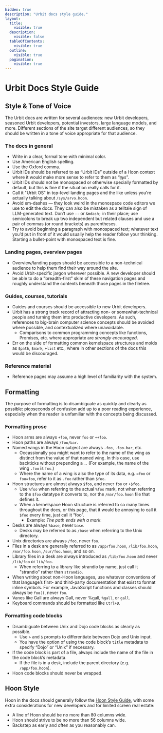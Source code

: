 ```yaml
---
hidden: true
description: "Urbit docs style guide."
layout:
  title:
    visible: true
  description:
    visible: false
  tableOfContents:
    visible: true
  outline:
    visible: true
  pagination:
    visible: true
---
```


# Urbit Docs Style Guide

## Style & Tone of Voice

The Urbit docs are written for several audiences: new Urbit developers, seasoned Urbit developers, potential investors, large language models, and more. Different sections of the site target different audiences, so they should be written in a tone of voice appropriate for that audience.

### The docs in general

* Write in a clear, formal tone with minimal color.
* Use American English spelling.
* Use the Oxford comma.
* Urbit IDs should be referred to as “Urbit IDs” outside of a Hoon context where it would make more sense to refer to them as “`@p`s”.
* Urbit IDs should not be monospaced or otherwise specially formatted by default, but this is fine if the situation really calls for it.
* Call it "Urbit OS" in top-level landing pages and the like unless you're actually talking about `/sys/arvo.hoon`.
* Avoid em-dashes — they look weird in the monospace code editors we use to edit the docs. They can also be mistaken as a telltale sign of LLM-generated text. Don’t use `--` or `&mdash;` in their place; use semicolons to break up two independent but related clauses and use a pair of commas (or round brackets) as parentheses.
* Try to avoid beginning a paragraph with monospaced text; whatever text you’d put in front of it would usually help the reader follow your thinking. Starting a bullet-point with monospaced text is fine.

### Landing pages, overview pages

* Overview/landing pages should be accessible to a non-technical audience to help them find their way around the site.
* Avoid Urbit-specific jargon wherever possible. A new developer should be able to do a "breadth-first" skim of these navigation pages and roughly understand the contents beneath those pages in the filetree.

### Guides, courses, tutorials

* Guides and courses should be accessible to new Urbit developers.
* Urbit has a strong track record of attracting non- or somewhat-technical people and turning them into productive developers. As such, references to big-brain computer science concepts should be avoided where possible, and contextualized where unavoidable.
  * Comparisons to common programming concepts like functions, Promises, etc. where appropriate are *strongly encouraged*.
* Err on the side of formatting common kernelspace structures and molds as `$path`, `$mark`, `+list` etc., where in other sections of the docs this would be discouraged.

### Reference material

* Reference pages may assume a high level of familiarity with the system.

## Formatting

The purpose of formatting is to disambiguate as quickly and clearly as possible: picoseconds of confusion add up to a poor reading experience, especially when the reader is unfamiliar with the concepts being discussed.

### Formatting prose

* Hoon arms are always `+foo`, never `foo` or `++foo`.
* Hoon paths are always `/foo/bar`.
* Named wings in the Hoon subject are always `.foo`, `.foo.bar`, etc.
  * Occassionally you might want to refer to the name of the wing as distinct from the value of that named wing. In this case, use backticks without prepending a `.`. (For example, the name of the wing `.foo` is `foo`.)
  * Where the name of a wing is also the type of its data, e.g. `=foo` or `foo=foo`, refer to it as `.foo` rather than `$foo`.
* Hoon structures are almost always `$foo`, and never `foo` or `+$foo`.
  * Use `%foo` when referring to the actual `%foo` mark, not when referring to the `$foo` datatype it converts to, nor the `/mar/foo.hoon` file that defines it.
  * When a kernelspace Hoon structure is referred to so many times throughout the docs, or this page, that it would be annoying to call it `$foo` every time, just call it “foo”.
    * Example: *The path ends with a mark.*
* Desks are always `%base`, never `base`.
  * Desks may be referred to as `/base` when referring to the Unix directory.
* Unix directories are always `/foo`, never `foo`.
* Files in a desk are generally referred to as `/app/foo.hoon`, `/lib/foo.hoon`, `/mar/foo.hoon`, `/sur/foo.hoon`, and so on.
* Library files in a desk are always introduced as `/lib/foo.hoon` and never `/lib/foo` or `lib/foo`.
  * When referring to a library like strandio by name, just call it "strandio" rather than `strandio`.
* When writing about non-Hoon languages, use whatever conventions of that language’s first- and third-party documentation that exist to format inline symbols. For example, JavaScript functions and classes should always be `foo()`, never `foo`.
* Vanes like Gall are always Gall, never %gall, `%gall`, or `gall`.
* Keyboard commands should be formatted like `Ctrl+D`.

### Formatting code blocks

* Disambiguate between Unix and Dojo code blocks as clearly as possible.
  * Use `>`  and  `$`  prompts to differentiate between Dojo and Unix input.
  * You have the option of using the code block’s `title` metadata to specify “Dojo” or “Unix” if necessary.
* If the code block is part of a file, always include the name of the file in the code block’s metadata.
  * If the file is in a desk, include the parent directory (e.g. `/app/foo.hoon`).
* Hoon code blocks should never be wrapped.

## Hoon Style

Hoon in the docs should generally follow the [Hoon Style Guide](https://docs.urbit.org/hoon/guides/style), with some extra considerations for new developers and for limited screen real estate:
* A line of Hoon should be no more than 80 columns wide.
* Hoon should strive to be no more than 56 columns wide.
* Backstep as early and often as you reasonably can.

